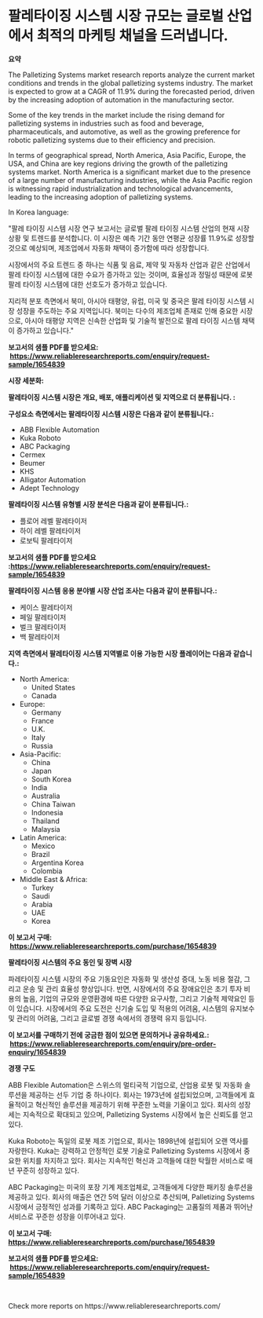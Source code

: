 <p><h1>팔레타이징 시스템 시장 규모는 글로벌 산업에서 최적의 마케팅 채널을 드러냅니다.</h1></p><p><strong>요약</strong></p>
<p><p>The Palletizing Systems market research reports analyze the current market conditions and trends in the global palletizing systems industry. The market is expected to grow at a CAGR of 11.9% during the forecasted period, driven by the increasing adoption of automation in the manufacturing sector.</p><p>Some of the key trends in the market include the rising demand for palletizing systems in industries such as food and beverage, pharmaceuticals, and automotive, as well as the growing preference for robotic palletizing systems due to their efficiency and precision.</p><p>In terms of geographical spread, North America, Asia Pacific, Europe, the USA, and China are key regions driving the growth of the palletizing systems market. North America is a significant market due to the presence of a large number of manufacturing industries, while the Asia Pacific region is witnessing rapid industrialization and technological advancements, leading to the increasing adoption of palletizing systems.</p><p>In Korea language:</p><p>"팔레 타이징 시스템 시장 연구 보고서는 글로벌 팔레 타이징 시스템 산업의 현재 시장 상황 및 트렌드를 분석합니다. 이 시장은 예측 기간 동안 연평균 성장률 11.9%로 성장할 것으로 예상되며, 제조업에서 자동화 채택이 증가함에 따라 성장합니다.</p><p>시장에서의 주요 트렌드 중 하나는 식품 및 음료, 제약 및 자동차 산업과 같은 산업에서 팔레 타이징 시스템에 대한 수요가 증가하고 있는 것이며, 효율성과 정밀성 때문에 로봇 팔레 타이징 시스템에 대한 선호도가 증가하고 있습니다.</p><p>지리적 분포 측면에서 북미, 아시아 태평양, 유럽, 미국 및 중국은 팔레 타이징 시스템 시장 성장을 주도하는 주요 지역입니다. 북미는 다수의 제조업체 존재로 인해 중요한 시장으로, 아시아 태평양 지역은 신속한 산업화 및 기술적 발전으로 팔레 타이징 시스템 채택이 증가하고 있습니다."</p></p>
<p><strong>보고서의 샘플 PDF를 받으세요: &nbsp;<a href="https://www.reliableresearchreports.com/enquiry/request-sample/1654839">https://www.reliableresearchreports.com/enquiry/request-sample/1654839</a></strong></p>
<p><strong>시장 세분화:</strong></p>
<p><strong> 팔레타이징 시스템 시장은 개요, 배포, 애플리케이션 및 지역으로 더 분류됩니다. :</strong></p>
<p><strong>구성요소 측면에서는 팔레타이징 시스템 시장은 다음과 같이 분류됩니다.:</strong></p>
<p><ul><li>ABB Flexible Automation</li><li>Kuka Roboto</li><li>ABC Packaging</li><li>Cermex</li><li>Beumer</li><li>KHS</li><li>Alligator Automation</li><li>Adept Technology</li></ul></p>
<p><strong> 팔레타이징 시스템 유형별 시장 분석은 다음과 같이 분류됩니다.:</strong></p>
<p><ul><li>플로어 레벨 팔레타이저</li><li>하이 레벨 팔레타이저</li><li>로보틱 팔레타이저</li></ul></p>
<p><strong>보고서의 샘플 PDF를 받으세요 :<a href="https://www.reliableresearchreports.com/enquiry/request-sample/1654839">https://www.reliableresearchreports.com/enquiry/request-sample/1654839</a></strong></p>
<p><strong> 팔레타이징 시스템 응용 분야별 시장 산업 조사는 다음과 같이 분류됩니다.:</strong></p>
<p><ul><li>케이스 팔레타이저</li><li>페일 팔레타이저</li><li>벌크 팔레타이저</li><li>백 팔레타이저</li></ul></p>
<p><strong>지역 측면에서 팔레타이징 시스템 지역별로 이용 가능한 시장 플레이어는 다음과 같습니다.:</strong></p>
<p><ul>
    <li>
        North America:
        <ul>
            <li>United States</li>
            <li>Canada</li>
        </ul>
    </li>
    <li>
        Europe:
        <ul>
            <li>Germany</li>
            <li>France</li>
            <li>U.K.</li>
            <li>Italy</li>
            <li>Russia</li>
        </ul>
    </li>
    <li>
        Asia-Pacific:
        <ul>
            <li>China</li>
            <li>Japan</li>
            <li>South Korea</li>
            <li>India</li>
            <li>Australia</li>
            <li>China Taiwan</li>
            <li>Indonesia</li>
            <li>Thailand</li>
            <li>Malaysia</li>
        </ul>
    </li>
    <li>
        Latin America:
        <ul>
            <li>Mexico</li>
            <li>Brazil</li>
            <li>Argentina Korea</li>
            <li>Colombia</li>
        </ul>
    </li>
    <li>
        Middle East & Africa:
        <ul>
            <li>Turkey</li>
            <li>Saudi</li>
            <li>Arabia</li>
            <li>UAE</li>
            <li>Korea</li>
        </ul>
    </li>
    </ul></p>
<p><strong>이 보고서 구매: &nbsp;<a href="https://www.reliableresearchreports.com/purchase/1654839">https://www.reliableresearchreports.com/purchase/1654839</a></strong></p>
<p><strong>팔레타이징 시스템의 주요 동인 및 장벽 시장</strong></p>
<p><p>파레타이징 시스템 시장의 주요 기동요인은 자동화 및 생산성 증대, 노동 비용 절감, 그리고 운송 및 관리 효율성 향상입니다. 반면, 시장에서의 주요 장애요인은 초기 투자 비용의 높음, 기업의 규모와 운영환경에 따른 다양한 요구사항, 그리고 기술적 제약요인 등이 있습니다. 시장에서의 주요 도전은 신기술 도입 및 적용의 어려움, 시스템의 유지보수 및 관리의 어려움, 그리고 글로벌 경쟁 속에서의 경쟁력 유지 등입니다.</p></p>
<p><strong>이 보고서를 구매하기 전에 궁금한 점이 있으면 문의하거나 공유하세요.: &nbsp;<a href="https://www.reliableresearchreports.com/enquiry/pre-order-enquiry/1654839">https://www.reliableresearchreports.com/enquiry/pre-order-enquiry/1654839</a></strong></p>
<p><strong>경쟁 구도</strong></p>
<p><p>ABB Flexible Automation은 스위스의 멀티국적 기업으로, 산업용 로봇 및 자동화 솔루션을 제공하는 선두 기업 중 하나이다. 회사는 1973년에 설립되었으며, 고객들에게 효율적이고 혁신적인 솔루션을 제공하기 위해 꾸준한 노력을 기울이고 있다. 회사의 성장세는 지속적으로 확대되고 있으며, Palletizing Systems 시장에서 높은 신뢰도를 얻고 있다.</p><p>Kuka Roboto는 독일의 로봇 제조 기업으로, 회사는 1898년에 설립되어 오랜 역사를 자랑한다. Kuka는 강력하고 안정적인 로봇 기술로 Palletizing Systems 시장에서 중요한 위치를 차지하고 있다. 회사는 지속적인 혁신과 고객들에 대한 탁월한 서비스로 매년 꾸준히 성장하고 있다.</p><p>ABC Packaging는 미국의 포장 기계 제조업체로, 고객들에게 다양한 패키징 솔루션을 제공하고 있다. 회사의 매출은 연간 5억 달러 이상으로 추산되며, Palletizing Systems 시장에서 긍정적인 성과를 기록하고 있다. ABC Packaging는 고품질의 제품과 뛰어난 서비스로 꾸준한 성장을 이루어내고 있다.</p></p>
<p><strong>이 보고서 구매: &nbsp; <a href="https://www.reliableresearchreports.com/purchase/1654839">https://www.reliableresearchreports.com/purchase/1654839</a></strong></p>
<p><strong>보고서의 샘플 PDF를 받으세요: &nbsp;<a href="https://www.reliableresearchreports.com/enquiry/request-sample/1654839">https://www.reliableresearchreports.com/enquiry/request-sample/1654839</a></strong><strong></strong></p>
<p>&nbsp;</p>
<p>Check more reports on https://www.reliableresearchreports.com/</p>